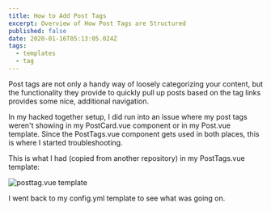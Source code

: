 ```yaml
---
title: How to Add Post Tags
excerpt: Overview of How Post Tags are Structured
published: false
date: 2020-01-16T05:13:05.024Z
tags:
  - templates
  - tag
---
```

Post tags are not only a handy way of loosely categorizing your content, but the functionality they provide to quickly pull up posts based on the tag links provides some nice, additional navigation. 

In my hacked together setup, I did run into an issue where my post tags weren't showing in my PostCard.vue component or in my Post.vue template. Since the PostTags.vue component gets used in both places, this is where I started troubleshooting. 

This is what I had (copied from another repository) in my PostTags.vue template: 

![posttag.vue template](/uploads/tagtitle.png "PostTag.vue template. {{tag.title}} was wrong.")

I went back to my config.yml template to see what was going on.
